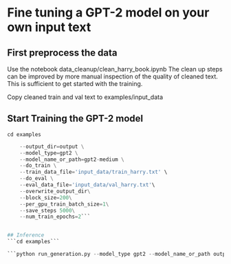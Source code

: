 # Fine tuning a GPT-2 model on your own input text

## First preprocess the data
Use the notebook data_cleanup/clean_harry_book.ipynb
The clean up steps can be improved by more manual inspection of the quality of cleaned text. This is sufficient to get started with the training.

Copy cleaned train and val text to examples/input_data

## Start Training the GPT-2 model
```cd examples```

```python run_lm_finetuning.py \
    --output_dir=output \
    --model_type=gpt2 \
    --model_name_or_path=gpt2-medium \
    --do_train \
    --train_data_file='input_data/train_harry.txt' \
    --do_eval \
    --eval_data_file='input_data/val_harry.txt'\
    --overwrite_output_dir\
    --block_size=200\
    --per_gpu_train_batch_size=1\
    --save_steps 5000\
    --num_train_epochs=2```


## Inference
```cd examples```

```python run_generation.py --model_type gpt2 --model_name_or_path output --length 300 --prompt "Standing in the doorway, illuminated by the shivering flames in Lupin’s hand, was a cloaked figure that towered to the ceiling."```
